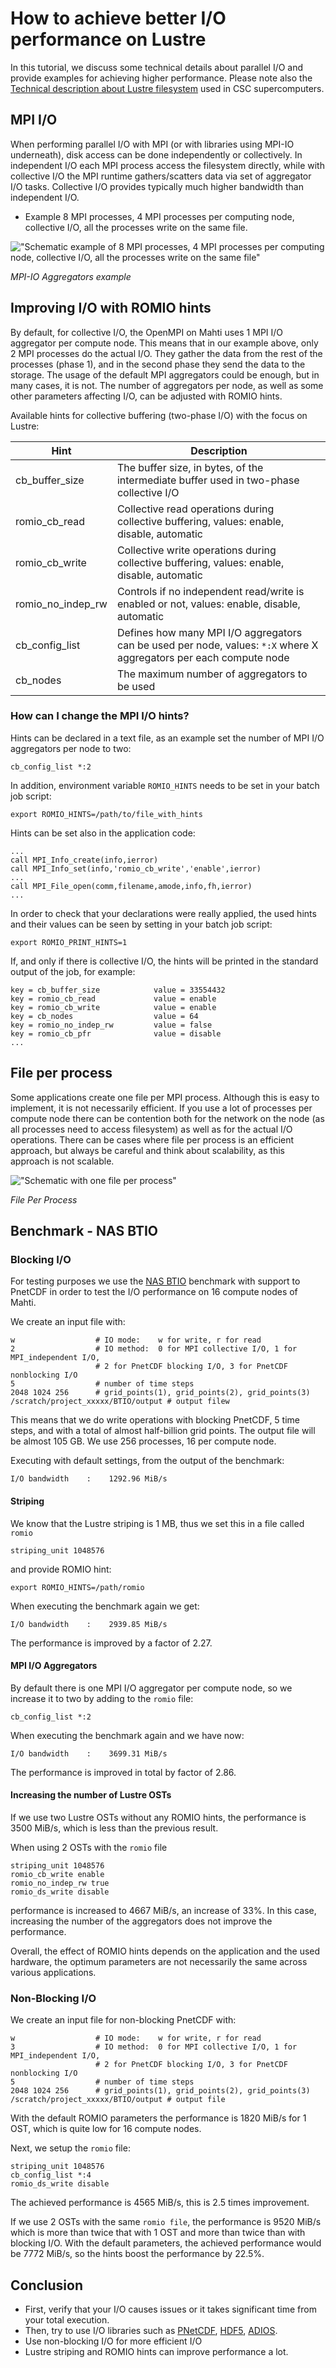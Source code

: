 # How to achieve better I/O performance on Lustre

In this tutorial, we discuss some technical details about parallel I/O
and provide examples for achieving higher performance. Please note also
the [Technical description about Lustre filesystem](../computing/lustre.md)
used in CSC supercomputers.

## MPI I/O

When performing parallel I/O with MPI (or with libraries using MPI-IO
underneath), disk access can be done independently or collectively. In
independent I/O each MPI process access the filesystem directly, while
with collective I/O the MPI runtime gathers/scatters data via set of
aggregator I/O tasks. Collective I/O provides typically much higher
bandwidth than independent I/O.

* Example 8 MPI processes, 4 MPI processes per computing node, collective I/O,
  all the processes write on the same file.

!["Schematic example of 8 MPI processes, 4 MPI processes per computing node, collective I/O, all the processes write on the same file"](../img/aggregators.png "MPI-IO aggregators")

*MPI-IO Aggregators example*

## Improving I/O with ROMIO hints

By default, for collective I/O, the OpenMPI on Mahti uses 1 MPI I/O
aggregator per compute node. This means that in our example above,
only 2 MPI processes do the actual I/O. They gather the data from the
rest of the processes (phase 1), and in the second phase they send the
data to the storage. The usage of the default MPI aggregators could be
enough, but in many cases, it is not. The number of aggregators per
node, as well as some other parameters affecting I/O, can be adjusted
with ROMIO hints.

Available hints for collective buffering (two-phase I/O) with the focus on
Lustre:

| Hint                | Description                                                                                                        |
|---------------------|--------------------------------------------------------------------------------------------------------------------|
|cb_buffer_size       | The buffer size, in bytes, of the intermediate buffer used in two-phase collective I/O                             |
|romio_cb_read        | Collective read operations during collective buffering, values: enable, disable, automatic                         |
|romio_cb_write       | Collective write operations during collective buffering, values: enable, disable, automatic                        |
|romio_no_indep_rw    | Controls if no independent read/write is enabled or not, values: enable, disable, automatic                        |
|cb_config_list       | Defines how many MPI I/O aggregators can be used per node, values: `*:X` where X aggregators per each compute node |
|cb_nodes             | The maximum number of aggregators to be used                                                                       |


### How can I change the MPI I/O hints?

Hints can be declared in a text file, as an example set the number of
MPI I/O aggregators per node to two:

```
cb_config_list *:2
```

In addition, environment variable `ROMIO_HINTS` needs to be set in your
batch job script:

```
export ROMIO_HINTS=/path/to/file_with_hints
```

Hints can be set also in the application code:

```
...
call MPI_Info_create(info,ierror)
call MPI_Info_set(info,'romio_cb_write','enable',ierror)
...
call MPI_File_open(comm,filename,amode,info,fh,ierror)
...
```

In order to check that your declarations were really applied, the used hints
and their values can be seen by setting in your batch job script:

```
export ROMIO_PRINT_HINTS=1
```

If, and only if there is collective I/O, the hints will be
printed in the standard output of the job, for example:

```
key = cb_buffer_size            value = 33554432
key = romio_cb_read             value = enable
key = romio_cb_write            value = enable
key = cb_nodes                  value = 64
key = romio_no_indep_rw         value = false
key = romio_cb_pfr              value = disable
...
```


## File per process

Some applications create one file per MPI process. Although this is
easy to implement, it is not necessarily efficient. If you use a lot
of processes per compute node there can be contention both for the
network on the node (as all processes need to access filesystem)
as well as for the actual I/O operations. There can be cases where
file per process is an efficient approach, but always be careful and
think about scalability, as this approach is not scalable.

!["Schematic with one file per process"](../img/file_per_process.png "File Per Process")

*File Per Process*

## Benchmark - NAS BTIO

### Blocking I/O

For testing purposes we use the [NAS BTIO](https://github.com/wkliao/BTIO)
benchmark with support to PnetCDF in order to test the I/O performance on 16
compute nodes of Mahti.

We create an input file with:

```
w                  # IO mode:    w for write, r for read
2                  # IO method:  0 for MPI collective I/O, 1 for MPI_independent I/O,
                   # 2 for PnetCDF blocking I/O, 3 for PnetCDF nonblocking I/O
5                  # number of time steps
2048 1024 256      # grid_points(1), grid_points(2), grid_points(3)
/scratch/project_xxxxx/BTIO/output # output filew
```

This means that we do write operations with blocking PnetCDF, 5 time steps,
and with a total of almost half-billion grid points. The output file will be
almost 105 GB. We use 256 processes, 16 per compute node.

Executing with default settings, from the output of the benchmark:

```
I/O bandwidth    :    1292.96 MiB/s
```

#### Striping

We know that the Lustre striping is 1 MB, thus we set this in a file called
`romio`

```
striping_unit 1048576
```

and provide ROMIO hint:

```
export ROMIO_HINTS=/path/romio
```

When executing the benchmark again we get:

```
I/O bandwidth    :    2939.85 MiB/s
```

The performance is improved by a factor of 2.27.


#### MPI I/O Aggregators

By default there is one MPI I/O aggregator per compute node, so we increase it
to two by adding to the `romio` file:

```
cb_config_list *:2
```

When executing the benchmark again and we have now:

```
I/O bandwidth    :    3699.31 MiB/s
```

The performance is improved in total by factor of 2.86.

#### Increasing the number of Lustre OSTs

If we use two Lustre OSTs without any ROMIO hints, the performance is
3500 MiB/s, which is less than the previous result.

When using 2 OSTs with the `romio` file

```
striping_unit 1048576
romio_cb_write enable
romio_no_indep_rw true
romio_ds_write disable
```

performance is increased to 4667 MiB/s, an increase of 33%. In this
case, increasing the number of the aggregators does not improve the
performance.

Overall, the effect of ROMIO hints depends on the application and the used
hardware, the optimum parameters are not necessarily the same across various
applications.

### Non-Blocking I/O

We create an input file for non-blocking PnetCDF with:

```
w                  # IO mode:    w for write, r for read
3                  # IO method:  0 for MPI collective I/O, 1 for MPI_independent I/O,
                   # 2 for PnetCDF blocking I/O, 3 for PnetCDF nonblocking I/O
5                  # number of time steps
2048 1024 256      # grid_points(1), grid_points(2), grid_points(3)
/scratch/project_xxxxx/BTIO/output # output file
```

With the default ROMIO parameters the performance is 1820 MiB/s for 1 OST,
which is quite low for 16 compute nodes.

Next, we setup the `romio` file:

```
striping_unit 1048576
cb_config_list *:4
romio_ds_write disable
```

The achieved performance is 4565 MiB/s, this is 2.5 times improvement.

If we use 2 OSTs with the same `romio file`, the performance is 9520 MiB/s
which is more than twice that with 1 OST and more than twice than with
blocking I/O. With the default parameters, the achieved performance would be
7772 MiB/s, so the hints boost the performance by 22.5%.


## Conclusion

* First, verify that your I/O causes issues or it takes significant time from
  your total execution.
* Then, try to use I/O libraries such as
  [PNetCDF](https://parallel-netcdf.github.io/),
  [HDF5](https://www.hdfgroup.org/),
  [ADIOS](https://csmd.ornl.gov/software/adios2).
* Use non-blocking I/O for more efficient I/O
* Lustre striping and ROMIO hints can improve performance a lot.
